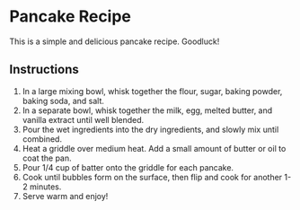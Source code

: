 # Pancake Recipe

This is a simple and delicious pancake recipe. Goodluck!

## Instructions
1. In a large mixing bowl, whisk together the flour, sugar, baking powder, baking soda, and salt.
2. In a separate bowl, whisk together the milk, egg, melted butter, and vanilla extract until well blended.
3. Pour the wet ingredients into the dry ingredients, and slowly mix until combined.
4. Heat a griddle over medium heat. Add a small amount of butter or oil to coat the pan.
5. Pour 1/4 cup of batter onto the griddle for each pancake.
6. Cook until bubbles form on the surface, then flip and cook for another 1-2 minutes.
7. Serve warm and enjoy!
